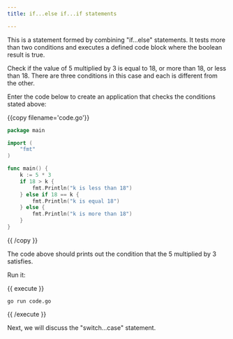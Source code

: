 ```yaml
---
title: if...else if...if statements

---
```



<!--

-->

This is a statement formed by combining "if...else" statements. It tests more than two conditions and executes a defined code block where the boolean result is true.

Check if the value of 5 multiplied by 3 is equal to 18, or more than 18, or less than 18. There are three conditions in this case and each is different from the other.

Enter the code below to create an application that checks the conditions stated above:

{{copy filename='code.go'}}
```go
package main

import (
	"fmt"
)

func main() {
	k := 5 * 3
	if 18 > k {
		fmt.Println("k is less than 18")
	} else if 18 == k {
		fmt.Println("k is equal 18")
	} else {
		fmt.Println("k is more than 18")
	}
}
```
{{ /copy }}

The code above should prints out the condition that the 5 multiplied by 3 satisfies.

Run it:

{{ execute }}
```
go run code.go
```
{{ /execute }}

Next, we will discuss the "switch...case" statement.